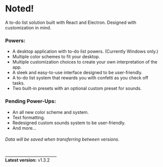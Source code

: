 # Noted!
A to-do list solution built with React and Electron. Designed with customization in mind.

### Powers:
- A desktop application with to-do list powers. (Currently Windows only.)
- Multiple color schemes to fit your desktop.
- Multiple customization choices to create your own interpretation of the app.
- A sleek and easy-to-use interface designed to be user-friendly.
- A to-do list system that rewards you with confetti as you check off tasks.
- Two built-in presets with an optional custom preset for sounds.

### Pending Power-Ups:
- An all new color scheme and system.
- Text formatting.
- Redesigned custom sounds system to be user-friendly.
- And more...

###### Data will be saved when transferring between versions.
__________________________\
**Latest version:** v1.3.2
